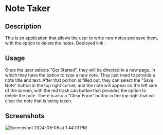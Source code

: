 # Note Taker

## Description
This is an application that allows the user to write new notes and save them, with the option to delete the notes. 
Deployed link : 

## Usage
Once the user selects "Get Started", they will be directed to a new page, in which they have the option to type a new note. They just need to provide a note title and text. After that portion is filled out, they can select the "Save Note" button in the top right corner, and the note will appear on the left side of the screen, with the red trash can button that provides the option to delete the note. There is also a "Clear Form" button in the top right that will clear the note that is being taken.

## Screenshots 

![Screenshot 2024-08-08 at 1 44 01 PM](https://github.com/user-attachments/assets/445947a2-1fc0-46b4-9172-3b1edf142a9a)

